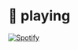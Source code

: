  # 🎵 playing
[![Spotify](https://spotify-readme-3s61yj059-xditya.vercel.app/api/spotify)]([https://open.spotify.com/user/on84l0syf9y9m2m84unz4h8uq](https://open.spotify.com/user/31xk3xaydc2wiyvkdipqrnv7qpxa))
